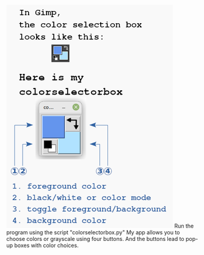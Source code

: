 ![Alt text](https://github.com/HalvardTislavoll/colorselectorbox/blob/main/asset/graphics/color%20selection%20box.png "colorselectorbox")
Run the program using the script "colorselectorbox.py"
My app allows you to choose colors or grayscale using four buttons.
And the buttons lead to pop-up boxes with color choices.
